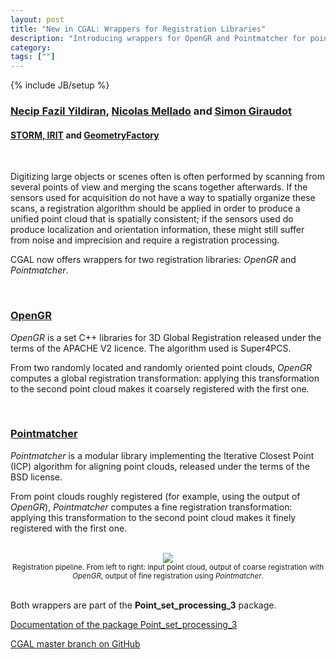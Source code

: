 ```yaml
---
layout: post
title: "New in CGAL: Wrappers for Registration Libraries"
description: "Introducing wrappers for OpenGR and Pointmatcher for point cloud registration"
category:
tags: [""]
---
```

{% include JB/setup %}

<h3><a href="http://www.necipyildiran.com/">Necip Fazil Yildiran</a>, <a href="https://www.irit.fr/recherches/STORM/MelladoNicolas/">Nicolas Mellado</a> and <a href="https://github.com/sgiraudot">Simon Giraudot</a></h3>
<h4><a href="https://www.irit.fr/STORM/site/">STORM, IRIT</a> and <a href="https://geometryfactory.com/">GeometryFactory</a></h4>

<br>
<p>Digitizing large objects or scenes often is often performed by scanning from several points of view and merging the scans together afterwards. If the sensors used for acquisition do not have a way to spatially organize these scans, a registration algorithm should be applied in order to produce a unified point cloud that is spatially consistent; if the sensors used do produce localization and orientation information, these might still suffer from noise and imprecision and require a registration processing.</p>

<p>CGAL now offers wrappers for two registration libraries: <em>OpenGR</em> and <em>Pointmatcher</em>.</p>

<br>
<h3><a href="https://storm-irit.github.io/OpenGR/">OpenGR</a></h3>

<p><em>OpenGR</em> is a set C++ libraries for 3D Global Registration released under the terms of the APACHE V2 licence. The algorithm used is Super4PCS.</p>

<p>From two randomly located and randomly oriented point clouds, <em>OpenGR</em> computes a global registration transformation: applying this transformation to the second point cloud makes it coarsely registered with the first one.</p>

<br>
<h3><a href="https://github.com/ethz-asl/libpointmatcher">Pointmatcher</a></h3>

<p><em>Pointmatcher</em> is a modular library implementing the Iterative Closest Point (ICP) algorithm for aligning point clouds, released under the terms of the BSD license.</p>

<p>From point clouds roughly registered (for example, using the output of <em>OpenGR</em>), <em>Pointmatcher</em> computes a fine registration transformation: applying this transformation to the second point cloud makes it finely registered with the first one.</p>

<br>
<div style="text-align:center;">
  <a href="../../../../images/Registration.png"><img src="../../../../images/Registration.png" style="max-width:95%"/></a><br>
  <small>Registration pipeline. From left to right: input point cloud, output of coarse registration with <em>OpenGR</em>, output of fine registration using <em>Pointmatcher</em>.</small>
</div>
<br>

Both wrappers are part of the <b>Point_set_processing_3</b> package.

<i class="glyphicon glyphicon-book"></i>
<a href="https://cgal.geometryfactory.com/CGAL/doc/master/Point_set_processing_3/index.html">Documentation of the package Point_set_processing_3</a> <br>

<i class="glyphicon glyphicon-download"></i>
<a href="https://github.com/CGAL/cgal/tree/master">CGAL master branch on GitHub</a>
